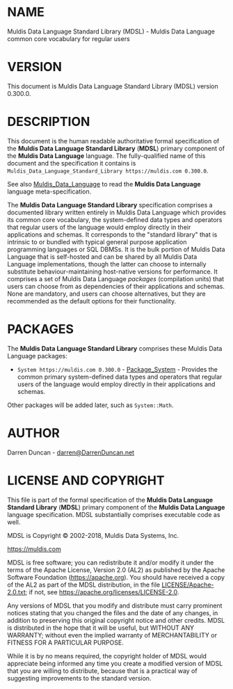 # NAME

Muldis Data Language Standard Library (MDSL) - Muldis Data Language common core vocabulary for regular users

# VERSION

This document is Muldis Data Language Standard Library (MDSL) version 0.300.0.

# DESCRIPTION

This document is the human readable authoritative formal specification of
the **Muldis Data Language Standard Library** (**MDSL**) primary component of the **Muldis Data Language**
language.  The fully-qualified name of this document and the specification
it contains is `Muldis_Data_Language_Standard_Library https://muldis.com 0.300.0`.

See also [Muldis_Data_Language](Muldis_Data_Language.md) to read the **Muldis Data Language** language meta-specification.

The **Muldis Data Language Standard Library** specification comprises a documented
library written entirely in Muldis Data Language which provides its common core
vocabulary, the system-defined data types and operators that regular users
of the language would employ directly in their applications and schemas.
It corresponds to the "standard library" that is intrinsic to or bundled
with typical general purpose application programming languages or SQL
DBMSs.  It is the bulk portion of Muldis Data Language that is self-hosted and can be
shared by all Muldis Data Language implementations, though the latter can choose to
internally substitute behaviour-maintaining host-native versions for
performance.  It comprises a set of Muldis Data Language *packages* (compilation
units) that users can choose from as dependencies of their applications and
schemas.  None are mandatory, and users can choose alternatives, but they
are recommended as the default options for their functionality.

# PACKAGES

The **Muldis Data Language Standard Library** comprises these Muldis Data Language packages:

* `System https://muldis.com 0.300.0` -
[Package_System](Muldis_Data_Language_Package_System.md) - Provides the common primary
system-defined data types and operators that regular users of the language
would employ directly in their applications and schemas.

Other packages will be added later, such as `System::Math`.

# AUTHOR

Darren Duncan - darren@DarrenDuncan.net

# LICENSE AND COPYRIGHT

This file is part of the formal specification of the **Muldis Data Language Standard
Library** (**MDSL**) primary component of the **Muldis Data Language** language
specification.  MDSL substantially comprises executable code as well.

MDSL is Copyright © 2002-2018, Muldis Data Systems, Inc.

<https://muldis.com>

MDSL is free software;
you can redistribute it and/or modify it under the terms of the Apache
License, Version 2.0 (AL2) as published by the Apache Software Foundation
(<https://apache.org>).  You should have received a copy of the
AL2 as part of the MDSL distribution, in the file
[LICENSE/Apache-2.0.txt](../LICENSE/Apache-2.0.txt); if not, see
<https://apache.org/licenses/LICENSE-2.0>.

Any versions of MDSL that you modify and distribute must carry prominent
notices stating that you changed the files and the date of any changes, in
addition to preserving this original copyright notice and other credits.
MDSL is distributed in the hope that it will be useful, but WITHOUT ANY
WARRANTY; without even the implied warranty of MERCHANTABILITY or FITNESS
FOR A PARTICULAR PURPOSE.

While it is by no means required, the copyright holder of MDSL
would appreciate being informed any time you create a modified version of
MDSL that you are willing to distribute, because that is a
practical way of suggesting improvements to the standard version.
